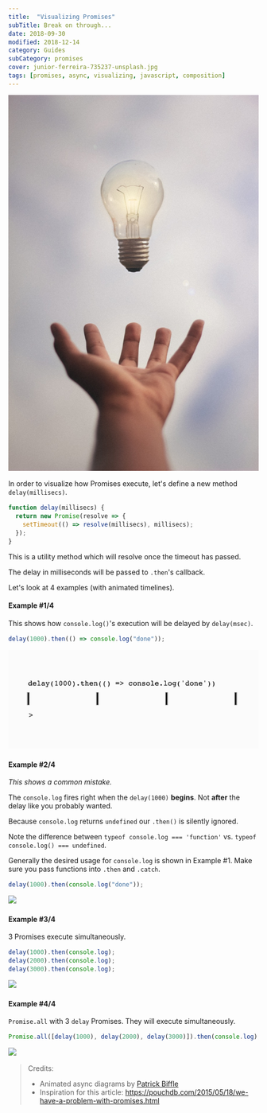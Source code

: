```yaml
---
title:  "Visualizing Promises"
subTitle: Break on through...
date: 2018-09-30
modified: 2018-12-14
category: Guides
subCategory: promises
cover: junior-ferreira-735237-unsplash.jpg
tags: [promises, async, visualizing, javascript, composition]
---
```


![credit: junior-ferreira-735237-unsplash.jpg](junior-ferreira-735237-unsplash.jpg)

In order to visualize how Promises execute, let's define a new method `delay(millisecs)`.

```js
function delay(millisecs) {
  return new Promise(resolve => {
    setTimeout(() => resolve(millisecs), millisecs);
  });
}
```

This is a utility method which will resolve once the timeout has passed.

The delay in milliseconds will be passed to `.then`'s callback.

Let's look at 4 examples (with animated timelines).

#### Example #1/4

This shows how `console.log()`'s execution will be delayed by `delay(msec)`.

```js
delay(1000).then(() => console.log("done"));
```

![](N_1000ms_log.gif)

<!-- ```
delay(1000) --------|.then(fn)
                    | console.log('done')
|-------------------|--------------------|--------------------|-----------------
0msec             1sec                 2sec                 3sec
``` -->

#### Example #2/4

_This shows a common mistake._

The `console.log` fires right when the `delay(1000)` **begins**. Not **after** the delay like you probably wanted.

Because `console.log` returns `undefined` our `.then()` is silently ignored.

Note the difference between `typeof console.log === 'function'` vs. `typeof console.log() === undefined`.

Generally the desired usage for `console.log` is shown in Example #1. Make sure you pass functions into `.then` and `.catch`.

```js
delay(1000).then(console.log("done"));
```

![](N_1000ms_!log.gif)

<!-- ```
delay(1000) --------|.then(null)
console.log('done')
|-------------------|--------------------|--------------------|-----------------
0msec             1sec                 2sec                 3sec
``` -->

#### Example #3/4

3 Promises execute simultaneously.

```js
delay(1000).then(console.log);
delay(2000).then(console.log);
delay(3000).then(console.log);
```

![](N_3000ms.gif)

<!-- ```
delay(1000) ------|.then(console.log)
delay(2000) ------|--------------------|.then(console.log)
delay(3000) ------|--------------------|--------------------|.then(console.log)
|-----------------|--------------------|--------------------|-------------------
|                 |                    |                    |
0msec           1sec                 2sec                 3sec
``` -->

#### Example #4/4

`Promise.all` with 3 `delay` Promises. They will execute simultaneously.

```js
Promise.all([delay(1000), delay(2000), delay(3000)]).then(console.log);
```

![](N_3000ms_PromiseAll.gif)

<!--
```
delay(1000) ---| [resolved]------------------v
delay(2000) ---|--------------| [resolved]---v
delay(3000) ---|--------------|--------------v [resolved]
Promise.all()  |--------------|-------------- > console.log([1000, 2000, 3000])
|--------------|--------------|--------------|--------------------------------
|              |              |              |
0msec        1sec           2sec           3sec
```
-->

> Credits:
>
> - Animated async diagrams by [Patrick Biffle](https://github.com/Piglacquer)
> - Inspiration for this article: https://pouchdb.com/2015/05/18/we-have-a-problem-with-promises.html

<!-- <div class="challenge" title="Question #1: Meaning of life:">
  <ul class="options">
    <li>1</li>
    <li>2</li>
    <li class="answer">42</li>
    <li>3</li>
  </ul>
  <div class="description">What is the meaning of life?</div>
</div> -->
